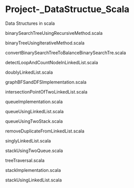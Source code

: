 # Project-_DataStructue_Scala
Data Structures in scala

binarySearchTreeUsingRecursiveMethod.scala

binaryTreeUsingIterativeMethod.scala

convertBinarySearchTreeToBalanceBinarySearchTre.scala 

detectLoopAndCountNodeInLinkedList.scala 

doublyLinkedList.scala

graphBFSandDFSImplementation.scala

intersectionPointOfTwoLinkedList.scala

queueImplementation.scala

queueUsingLinkedList.scala

queueUsingTwoStack.scala

removeDuplicateFromLinkedList.scala

singlyLinkedList.scala

stackUsingTwoQueue.scala

treeTraversal.scala

stackImplementation.scala

stackUsingLinkedList.scala
